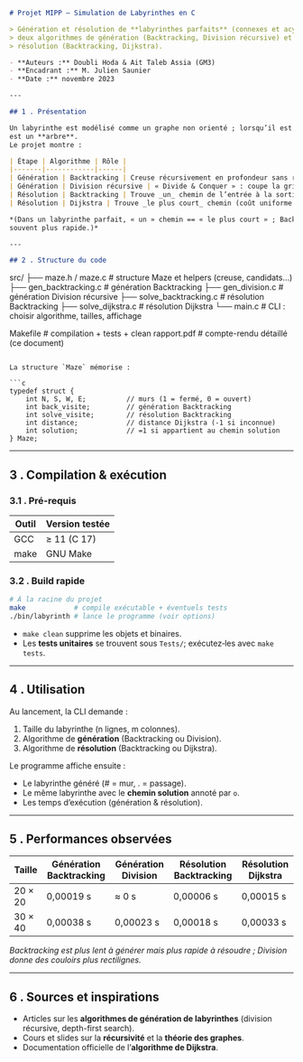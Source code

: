 ```markdown
# Projet MIPP — Simulation de Labyrinthes en C

> Génération et résolution de **labyrinthes parfaits** (connexes et acycliques) à l’aide de  
> deux algorithmes de génération (Backtracking, Division récursive) et deux algorithmes de  
> résolution (Backtracking, Dijkstra).

- **Auteurs :** Doubli Hoda & Ait Taleb Assia (GM3)  
- **Encadrant :** M. Julien Saunier  
- **Date :** novembre 2023  

---

## 1 . Présentation

Un labyrinthe est modélisé comme un graphe non orienté ; lorsqu’il est parfait, son graphe
est un **arbre**.  
Le projet montre :

| Étape | Algorithme | Rôle |
|-------|------------|------|
| Génération | Backtracking | Creuse récursivement en profondeur sans revisiter de cellule |
| Génération | Division récursive | « Divide & Conquer » : coupe la grille puis relie les sous-grilles |
| Résolution | Backtracking | Trouve _un_ chemin de l’entrée à la sortie |
| Résolution | Dijkstra | Trouve _le plus court_ chemin (coût uniforme = 1) |

*(Dans un labyrinthe parfait, « un » chemin == « le plus court » ; Backtracking est donc
souvent plus rapide.)*

---

## 2 . Structure du code

```

src/
├── maze.h / maze.c          # structure Maze et helpers (creuse, candidats…)
├── gen\_backtracking.c       # génération Backtracking
├── gen\_division.c           # génération Division récursive
├── solve\_backtracking.c     # résolution Backtracking
├── solve\_dijkstra.c         # résolution Dijkstra
└── main.c                   # CLI : choisir algorithme, tailles, affichage

Makefile                     # compilation + tests + clean
rapport.pdf                  # compte-rendu détaillé (ce document)

````

La structure `Maze` mémorise :

```c
typedef struct {
    int N, S, W, E;          // murs (1 = fermé, 0 = ouvert)
    int back_visite;         // génération Backtracking
    int solve_visite;        // résolution Backtracking
    int distance;            // distance Dijkstra (-1 si inconnue)
    int solution;            // =1 si appartient au chemin solution
} Maze;
````

---

## 3 . Compilation & exécution

### 3.1 . Pré-requis

| Outil | Version testée |
| ----- | -------------- |
| GCC   | ≥ 11 (C 17)    |
| make  | GNU Make       |

### 3.2 . Build rapide

```bash
# À la racine du projet
make            # compile exécutable + éventuels tests
./bin/labyrinth # lance le programme (voir options)
```

* `make clean` supprime les objets et binaires.
* Les **tests unitaires** se trouvent sous `Tests/`; exécutez‐les avec `make tests`.

---

## 4 . Utilisation

Au lancement, la CLI demande :

1. Taille du labyrinthe (n lignes, m colonnes).
2. Algorithme de **génération** (Backtracking ou Division).
3. Algorithme de **résolution** (Backtracking ou Dijkstra).

Le programme affiche ensuite :

* Le labyrinthe généré (# = mur, . = passage).
* Le même labyrinthe avec le **chemin solution** annoté par `o`.
* Les temps d’exécution (génération & résolution).

---

## 5 . Performances observées

| Taille  | Génération Backtracking | Génération Division | Résolution Backtracking | Résolution Dijkstra |
| ------- | ----------------------- | ------------------- | ----------------------- | ------------------- |
| 20 × 20 | 0,00019 s               | ≈ 0 s               | 0,00006 s               | 0,00015 s           |
| 30 × 40 | 0,00038 s               | 0,00023 s           | 0,00018 s               | 0,00033 s           |

*Backtracking est plus lent à générer mais plus rapide à résoudre ; Division donne
des couloirs plus rectilignes.*

---

## 6 . Sources et inspirations

* Articles sur les **algorithmes de génération de labyrinthes** (division récursive, depth-first search).
* Cours et slides sur la **récursivité** et la **théorie des graphes**.
* Documentation officielle de l’**algorithme de Dijkstra**.
